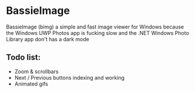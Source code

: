 # BassieImage
BassieImage (bimg) a simple and fast image viewer for Windows because the Windows UWP Photos app is fucking slow and the .NET Windows Photo Library app don't has a dark mode

## Todo list:
- Zoom & scrollbars
- Next / Previous buttons indexing and working
- Animated gifs
